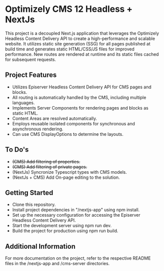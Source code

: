 # Optimizely CMS 12 Headless + NextJs
This project is a decoupled Next.js application that leverages the Optimizely Headless Content Delivery API to create a high-performance and scalable website. It utilizes static site generation (SSG) for all pages published at build time and generates static HTML/CSS/JS files for improved performance. New routes are rendered at runtime and its static files cached for subsequent requests.

## Project Features
- Utilizes Episerver Headless Content Delivery API for CMS pages and blocks.
- All routing is automatically handled by the CMS, including multiple languages.
- Implements Server Components for rendering pages and blocks as static HTML.
- Content Areas are resolved automatically.
- Employs reusable isolated components for synchronous and asynchronous rendering.
- Can use CMS DisplayOptions to determine the layouts.

## To Do's
- ~~(CMS) Add filtering of properties.~~
- ~~(CMS) Add filtering of private pages.~~
- (NextJs) Syncronize Typescript types with CMS models.
- (NextJs + CMS) Add On-page editing to the solution.

## Getting Started
- Clone this repository.
- Install project dependencies in "/nextjs-app" using npm install.
- Set up the necessary configuration for accessing the Episerver Headless Content Delivery API.
- Start the development server using npm run dev.
- Build the project for production using npm run build.

## Additional Information
For more documentation on the project, refer to the respective README files in the /nextjs-app and /cms-server directories.
